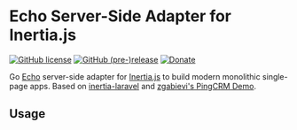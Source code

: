 # Echo Server-Side Adapter for Inertia.js 
[![GitHub license](https://img.shields.io/github/license/elipzis/inertia-echo.svg)](https://github.com/elipzis/inertia-echo/blob/master/LICENSE.md) [![GitHub (pre-)release](https://img.shields.io/badge/release-0.1.0-yellow.svg)](https://github.com/elipzis/inertia-echo/releases/tag/0.1.0) [![Donate](https://img.shields.io/badge/Donate-PayPal-green.svg)](https://www.paypal.me/elipzis)

Go [Echo][3] server-side adapter for [Inertia.js][2] to build modern monolithic single-page apps. Based on [inertia-laravel][4] and [zgabievi's PingCRM Demo][5].

## Usage

  [1]: https://elipZis.com
  [2]: https://inertiajs.com/
  [3]: https://echo.labstack.com/
  [4]: https://github.com/inertiajs/inertia-laravel
  [5]: https://github.com/zgabievi/pingcrm-svelte
